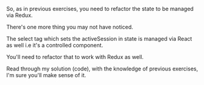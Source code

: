 So, as in previous exercises, you need to refactor the state to be managed via Redux.

There's one more thing you may not have noticed.

The select tag which sets the activeSession in state is managed via React as well i.e it's a controlled component.

You'll need to refactor that to work with Redux as well.

Read through my solution (code), with the knowledge of previous exercises, I'm sure you'll make sense of it.
